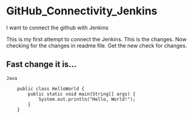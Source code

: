 # GitHub_Connectivity_Jenkins
I want to connect the github with Jenkins

This is my first attempt to connect the Jenkins.
This is the changes.
Now checking for the changes in readme file.
Get the new check for changes.

## Fast change it is...
```
Java

    public class HelloWorld {
        public static void main(String[] args) {
            System.out.println("Hello, World!");
        }
    }
```
